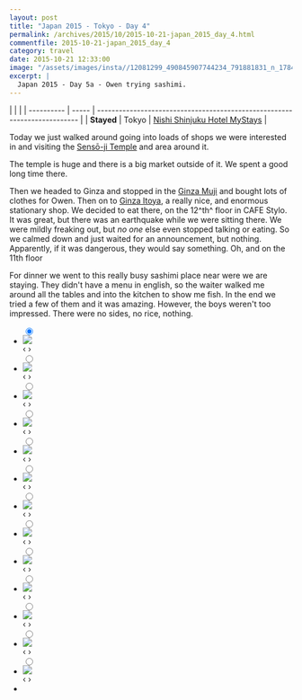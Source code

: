 ```yaml
---
layout: post
title: "Japan 2015 - Tokyo - Day 4"
permalink: /archives/2015/10/2015-10-21-japan_2015_day_4.html
commentfile: 2015-10-21-japan_2015_day_4
category: travel
date: 2015-10-21 12:33:00
image: "/assets/images/insta//12081299_490845907744234_791881831_n_17844889195047535.jpg"
excerpt: |
  Japan 2015 - Day 5a - Owen trying sashimi.
---
```


|            |       |
| ---------- | ----- | ------------------------------------------------------------------------- |
| **Stayed** | Tokyo | [Nishi Shinjuku Hotel MyStays](https://maps.app.goo.gl/YYykEKzPrdqsyyHj9) |

Today we just walked around going into loads of shops we were interested in and visiting the [Sensō-ji Temple](https://maps.app.goo.gl/VwW5EP1CJ2EodTA66) and area around it.

The temple is huge and there is a big market outside of it. We spent a good long time there.

Then we headed to Ginza and stopped in the [Ginza Muji](https://maps.app.goo.gl/XcBzdYPmtGhdiu8m8) and bought lots of clothes for Owen. Then on to [Ginza Itoya](https://maps.app.goo.gl/1U3m5HPknhUtvH5R7), a really nice, and enormous stationary shop. We decided to eat there, on the 12^th^ floor in CAFE Stylo. It was great, but there was an earthquake while we were sitting there. We were mildly freaking out, but _no one_ else even stopped talking or eating. So we calmed down and just waited for an announcement, but nothing. Apparently, if it was dangerous, they would say something. Oh, and on the 11th floor

For dinner we went to this really busy sashimi place near were we are staying. They didn't have a menu in english, so the waiter walked me around all the tables and into the kitchen to show me fish. In the end we tried a few of them and it was amazing. However, the boys weren't too impressed. There were no sides, no rice, nothing.

<ul class="slides">
    <input type="radio" name="radio-btn" id="img-1" checked="checked" />
    <li class="slide-container">
        <div class="slide">
          <a href="/assets/images/insta/DSC00753.JPG"><img src="/assets/images/insta/DSC00753.JPG" /></a>
        </div>
        <div class="nav">
             <label for="img-13" class="prev">&#x2039;</label>
             <label for="img-2" class="next">&#x203a;</label>
         </div>
    </li>    <input type="radio" name="radio-btn" id="img-2"  />
    <li class="slide-container">
        <div class="slide">
          <a href="/assets/images/insta/IMG_2687.JPG"><img src="/assets/images/insta/IMG_2687.JPG" /></a>
        </div>
        <div class="nav">
             <label for="img-1" class="prev">&#x2039;</label>
             <label for="img-3" class="next">&#x203a;</label>
         </div>
    </li>    <input type="radio" name="radio-btn" id="img-3"  />
    <li class="slide-container">
        <div class="slide">
          <a href="/assets/images/insta/DSC00764.JPG"><img src="/assets/images/insta/DSC00764.JPG" /></a>
        </div>
        <div class="nav">
             <label for="img-2" class="prev">&#x2039;</label>
             <label for="img-4" class="next">&#x203a;</label>
         </div>
    </li>    <input type="radio" name="radio-btn" id="img-4"  />
    <li class="slide-container">
        <div class="slide">
          <a href="/assets/images/insta/IMG_2679.JPG"><img src="/assets/images/insta/IMG_2679.JPG" /></a>
        </div>
        <div class="nav">
             <label for="img-3" class="prev">&#x2039;</label>
             <label for="img-5" class="next">&#x203a;</label>
         </div>
    </li>    <input type="radio" name="radio-btn" id="img-5"  />
    <li class="slide-container">
        <div class="slide">
          <a href="/assets/images/insta/roo-getting-a-fortune-at-senso-ji.jpg"><img src="/assets/images/insta/roo-getting-a-fortune-at-senso-ji.jpg" /></a>
        </div>
        <div class="nav">
             <label for="img-4" class="prev">&#x2039;</label>
             <label for="img-6" class="next">&#x203a;</label>
         </div>
    </li>    <input type="radio" name="radio-btn" id="img-6"  />
    <li class="slide-container">
        <div class="slide">
          <a href="/assets/images/insta/DSC00788.JPG"><img src="/assets/images/insta/DSC00788.JPG" /></a>
        </div>
        <div class="nav">
             <label for="img-5" class="prev">&#x2039;</label>
             <label for="img-7" class="next">&#x203a;</label>
         </div>
    </li>    <input type="radio" name="radio-btn" id="img-7"  />
    <li class="slide-container">
        <div class="slide">
          <a href="/assets/images/insta/DSC00793.JPG"><img src="/assets/images/insta/DSC00793.JPG" /></a>
        </div>
        <div class="nav">
             <label for="img-6" class="prev">&#x2039;</label>
             <label for="img-8" class="next">&#x203a;</label>
         </div>
    </li>    <input type="radio" name="radio-btn" id="img-8"  />
    <li class="slide-container">
        <div class="slide">
          <a href="/assets/images/insta/DSC00777.JPG"><img src="/assets/images/insta/DSC00777.JPG" /></a>
        </div>
        <div class="nav">
             <label for="img-7" class="prev">&#x2039;</label>
             <label for="img-9" class="next">&#x203a;</label>
         </div>
    </li>    <input type="radio" name="radio-btn" id="img-9"  />
    <li class="slide-container">
        <div class="slide">
          <a href="/assets/images/insta/DSC00772.JPG"><img src="/assets/images/insta/DSC00772.JPG" /></a>
        </div>
        <div class="nav">
             <label for="img-8" class="prev">&#x2039;</label>
             <label for="img-10" class="next">&#x203a;</label>
         </div>
    </li>    <input type="radio" name="radio-btn" id="img-10"  />
    <li class="slide-container">
        <div class="slide">
          <a href="/assets/images/insta/DSC00797.JPG"><img src="/assets/images/insta/DSC00797.JPG" /></a>
        </div>
        <div class="nav">
             <label for="img-9" class="prev">&#x2039;</label>
             <label for="img-11" class="next">&#x203a;</label>
         </div>
    </li>    <input type="radio" name="radio-btn" id="img-11"  />
    <li class="slide-container">
        <div class="slide">
          <a href="/assets/images/insta/senso-ji_kimono.jpg"><img src="/assets/images/insta/senso-ji_kimono.jpg" /></a>
        </div>
        <div class="nav">
             <label for="img-10" class="prev">&#x2039;</label>
             <label for="img-12" class="next">&#x203a;</label>
         </div>
    </li>    <input type="radio" name="radio-btn" id="img-12"  />
    <li class="slide-container">
        <div class="slide">
          <a href="/assets/images/insta/senso_ji_buddha.jpg"><img src="/assets/images/insta/senso_ji_buddha.jpg" /></a>
        </div>
        <div class="nav">
             <label for="img-11" class="prev">&#x2039;</label>
             <label for="img-13" class="next">&#x203a;</label>
         </div>
    </li>
    <input type="radio" name="radio-btn" id="img-13" />
    <li class="slide-container">
        <div class="slide">
          <a href="/assets/images/insta/DSC00783.JPG"><img src="/assets/images/insta/DSC00783.JPG" /></a>
        </div>
        <div class="nav">
             <label for="img-12" class="prev">&#x2039;</label>
             <label for="img-1" class="next">&#x203a;</label>
         </div>
    </li>
  <li class="nav-dots">
      <label for="img-1" class="nav-dot" id="img-dot-1"></label>      <label for="img-2" class="nav-dot" id="img-dot-2"></label>      <label for="img-3" class="nav-dot" id="img-dot-3"></label>      <label for="img-4" class="nav-dot" id="img-dot-4"></label>      <label for="img-5" class="nav-dot" id="img-dot-5"></label>      <label for="img-6" class="nav-dot" id="img-dot-6"></label>      <label for="img-7" class="nav-dot" id="img-dot-7"></label>      <label for="img-8" class="nav-dot" id="img-dot-8"></label>      <label for="img-9" class="nav-dot" id="img-dot-9"></label>      <label for="img-10" class="nav-dot" id="img-dot-10"></label>      <label for="img-11" class="nav-dot" id="img-dot-11"></label>      <label for="img-12" class="nav-dot" id="img-dot-12"></label>
      <label for="img-13" class="nav-dot" id="img-dot-13"></label>
  </li>
</ul>
